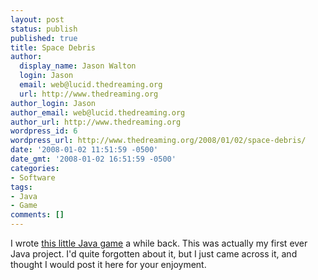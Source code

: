 ```yaml
---
layout: post
status: publish
published: true
title: Space Debris
author:
  display_name: Jason Walton
  login: Jason
  email: web@lucid.thedreaming.org
  url: http://www.thedreaming.org
author_login: Jason
author_email: web@lucid.thedreaming.org
author_url: http://www.thedreaming.org
wordpress_id: 6
wordpress_url: http://www.thedreaming.org/2008/01/02/space-debris/
date: '2008-01-02 11:51:59 -0500'
date_gmt: '2008-01-02 16:51:59 -0500'
categories:
- Software
tags:
- Java
- Game
comments: []
---
```

<p>I wrote <a href="/games/spacedebris">this little Java game</a> a while back.  This was actually my first ever Java project.  I'd quite forgotten about it, but I just came across it, and thought I would post it here for your enjoyment.</p>
